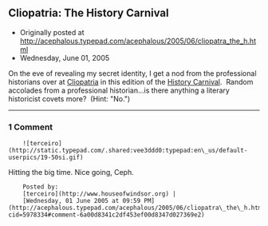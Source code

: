 ## Cliopatria: The History Carnival

 * Originally posted at http://acephalous.typepad.com/acephalous/2005/06/cliopatra_the_h.html
 * Wednesday, June 01, 2005



On the eve of revealing my secret identity, I get a nod from the professional historians over at [Cliopatria](http://hnn.us/blogs/2.html) in this edition of the [History Carnival](http://hnn.us/blogs/entries/12232.html).  Random accolades from a professional historian...is there anything a literary historicist covets more?  (Hint: "No.")

		

* * *

### 1 Comment 

		

                
[]()

	

		![terceiro](http://static.typepad.com/.shared:vee3ddd0:typepad:en\_us/default-userpics/19-50si.gif)
	

	

		

Hitting the big time. Nice going, Ceph.

	

		Posted by:
		[terceiro](http://www.houseofwindsor.org) |
		[Wednesday, 01 June 2005 at 09:59 PM](http://acephalous.typepad.com/acephalous/2005/06/cliopatra\_the\_h.html?cid=5978334#comment-6a00d8341c2df453ef00d8347d027369e2)

		

        